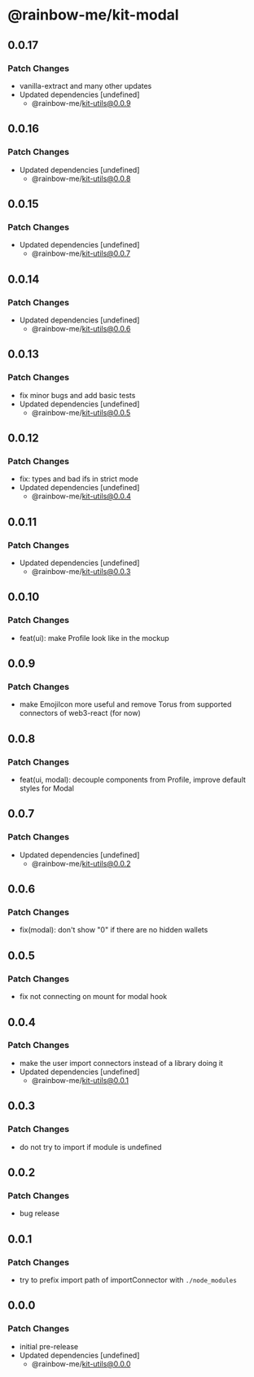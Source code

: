 # @rainbow-me/kit-modal

## 0.0.17

### Patch Changes

- vanilla-extract and many other updates
- Updated dependencies [undefined]
  - @rainbow-me/kit-utils@0.0.9

## 0.0.16

### Patch Changes

- Updated dependencies [undefined]
  - @rainbow-me/kit-utils@0.0.8

## 0.0.15

### Patch Changes

- Updated dependencies [undefined]
  - @rainbow-me/kit-utils@0.0.7

## 0.0.14

### Patch Changes

- Updated dependencies [undefined]
  - @rainbow-me/kit-utils@0.0.6

## 0.0.13

### Patch Changes

- fix minor bugs and add basic tests
- Updated dependencies [undefined]
  - @rainbow-me/kit-utils@0.0.5

## 0.0.12

### Patch Changes

- fix: types and bad ifs in strict mode
- Updated dependencies [undefined]
  - @rainbow-me/kit-utils@0.0.4

## 0.0.11

### Patch Changes

- Updated dependencies [undefined]
  - @rainbow-me/kit-utils@0.0.3

## 0.0.10

### Patch Changes

- feat(ui): make Profile look like in the mockup

## 0.0.9

### Patch Changes

- make EmojiIcon more useful and remove Torus from supported connectors of web3-react (for now)

## 0.0.8

### Patch Changes

- feat(ui, modal): decouple components from Profile, improve default styles for Modal

## 0.0.7

### Patch Changes

- Updated dependencies [undefined]
  - @rainbow-me/kit-utils@0.0.2

## 0.0.6

### Patch Changes

- fix(modal): don't show "0" if there are no hidden wallets

## 0.0.5

### Patch Changes

- fix not connecting on mount for modal hook

## 0.0.4

### Patch Changes

- make the user import connectors instead of a library doing it
- Updated dependencies [undefined]
  - @rainbow-me/kit-utils@0.0.1

## 0.0.3

### Patch Changes

- do not try to import if module is undefined

## 0.0.2

### Patch Changes

- bug release

## 0.0.1

### Patch Changes

- try to prefix import path of importConnector with `./node_modules`

## 0.0.0

### Patch Changes

- initial pre-release
- Updated dependencies [undefined]
  - @rainbow-me/kit-utils@0.0.0
